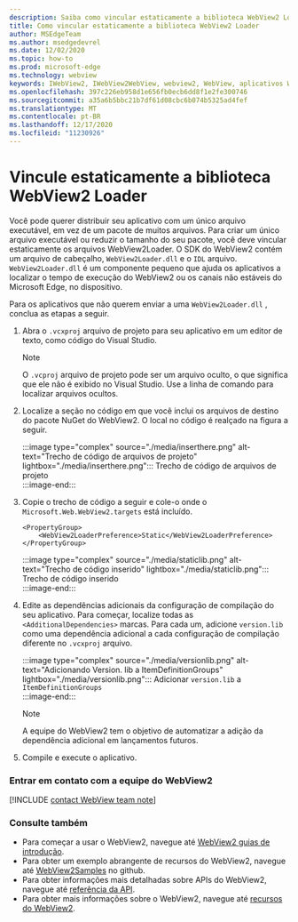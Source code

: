 ```yaml
---
description: Saiba como vincular estaticamente a biblioteca WebView2 Loader.
title: Como vincular estaticamente a biblioteca WebView2 Loader
author: MSEdgeTeam
ms.author: msedgedevrel
ms.date: 12/02/2020
ms.topic: how-to
ms.prod: microsoft-edge
ms.technology: webview
keywords: IWebView2, IWebView2WebView, webview2, WebView, aplicativos Win32, Win32, Edge, ICoreWebView2, ICoreWebView2Host, controle do navegador, HTML Edge
ms.openlocfilehash: 397c226eb958d1e656fb0ecb6dd8f1e2fe300746
ms.sourcegitcommit: a35a6b5bbc21b7df61d08cbc6b074b5325ad4fef
ms.translationtype: MT
ms.contentlocale: pt-BR
ms.lasthandoff: 12/17/2020
ms.locfileid: "11230926"
---
```

# Vincule estaticamente a biblioteca WebView2 Loader  

Você pode querer distribuir seu aplicativo com um único arquivo executável, em vez de um pacote de muitos arquivos. Para criar um único arquivo executável ou reduzir o tamanho do seu pacote, você deve vincular estaticamente os arquivos WebView2Loader. O SDK do WebView2 contém um arquivo de cabeçalho, `WebView2Loader.dll` e o `IDL` arquivo. `WebView2Loader.dll` é um componente pequeno que ajuda os aplicativos a localizar o tempo de execução do WebView2 ou os canais não estáveis do Microsoft Edge, no dispositivo.  

Para os aplicativos que não querem enviar a uma `WebView2Loader.dll` , conclua as etapas a seguir.  

1.  Abra o `.vcxproj` arquivo de projeto para seu aplicativo em um editor de texto, como código do Visual Studio.  
    
    > [!NOTE]
    > O `.vcproj` arquivo de projeto pode ser um arquivo oculto, o que significa que ele não é exibido no Visual Studio.  Use a linha de comando para localizar arquivos ocultos.  
    
1.  Localize a seção no código em que você inclui os arquivos de destino do pacote NuGet do WebView2.  O local no código é realçado na figura a seguir.  

    :::image type="complex" source="./media/inserthere.png" alt-text="Trecho de código de arquivos de projeto" lightbox="./media/inserthere.png":::
       Trecho de código de arquivos de projeto   
    :::image-end:::  
  
1.  Copie o trecho de código a seguir e cole-o onde o `Microsoft.Web.WebView2.targets` está incluído.  

    ```xaml
    <PropertyGroup> 
        <WebView2LoaderPreference>Static</WebView2LoaderPreference> 
    </PropertyGroup>
    ```
      
    :::image type="complex" source="./media/staticlib.png" alt-text="Trecho de código inserido" lightbox="./media/staticlib.png":::
       Trecho de código inserido  
    :::image-end:::  
    
1.  Edite as dependências adicionais da configuração de compilação do seu aplicativo.  Para começar, localize todas as `<AdditionalDependencies>` marcas. Para cada um, adicione `version.lib` como uma dependência adicional a cada configuração de compilação diferente no `.vcxproj` arquivo.  
    
    :::image type="complex" source="./media/versionlib.png" alt-text="Adicionando Version. lib a ItemDefinitionGroups" lightbox="./media/versionlib.png":::
       Adicionar `version.lib` a `ItemDefinitionGroups`  
    :::image-end:::  
    
    > [!NOTE]
    > A equipe do WebView2 tem o objetivo de automatizar a adição da dependência adicional em lançamentos futuros.  
    
1. Compile e execute o aplicativo.

### Entrar em contato com a equipe do WebView2  

[!INCLUDE [contact WebView team note](../includes/contact-webview-team-note.md)]  

### Consulte também  

*   Para começar a usar o WebView2, navegue até [WebView2 guias de introdução][Webview2MainGettingStarted].  
*   Para obter um exemplo abrangente de recursos do WebView2, navegue até [WebView2Samples][GithubMicrosoftedgeWebview2samples] no github.
*   Para obter informações mais detalhadas sobre APIs do WebView2, navegue até [referência da API][Webview2ApiReference].
*   Para obter mais informações sobre o WebView2, navegue até [recursos do WebView2][Webview2MainNextSteps].

<!-- links -->  

[DevtoolsGuideChromiumMain]: ../index.md "Ferramentas de desenvolvedor do Microsoft Edge (Chromium) | Documentos da Microsoft"  

[Webview2ApiReference]: ../webview2-api-reference.md "Referência de API do Microsoft Edge WebView2 | Documentos da Microsoft"  
[Webview2MainNextSteps]: ../index.md#next-steps "Próximas etapas-introdução ao Microsoft Edge WebView2 (visualização) | Documentos da Microsoft"  
[Webview2MainGettingStarted]: ../index.md#getting-started "Ponto de partida-introdução ao Microsoft Edge WebView2 (visualização) | Documentos da Microsoft"  

[GithubMicrosoftedgeWebviewfeedbackMain]: https://github.com/MicrosoftEdge/WebViewFeedback "Feedback da WebView-MicrosoftEdge/WebViewFeedback | GitHub"  
[GithubMicrosoftedgeWebview2samples]: https://github.com/MicrosoftEdge/WebView2Samples "Exemplos de WebView2-MicrosoftEdge/WebView2Samples | GitHub"  

[GithubMicrosoftVscodeJSDebugWhatsNew]: https://github.com/microsoft/vscode-js-debug#whats-new "Quais são as novidades? -Depurador JavaScript para código do Visual Studio-Microsoft/vscode-js-depuração | GitHub"  

[GithubMicrosoftVscodeEdgeDebug2ReadmeChromiumWebviewApplications]: https://github.com/microsoft/vscode-edge-debug2/blob/master/README.md#microsoft-edge-chromium-webview-applications "Aplicativos WebView do Microsoft Edge (Chromium)-depurador de código do Visual Studio para Microsoft Edge-Microsoft/vscode-Edge-debug2 | GitHub"  
